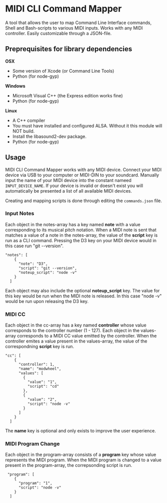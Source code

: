 # MIDI CLI Command Mapper
A tool that allows the user to map Command Line Interface commands, Shell and Bash-scripts to various MIDI inputs. Works with any MIDI controller. Easily customizable through a JSON-file.

## Preprequisites for library dependencies
**OSX**
- Some version of Xcode (or Command Line Tools)
- Python (for node-gyp)

**Windows**
- Microsoft Visual C++ (the Express edition works fine)
- Python (for node-gyp)

**Linux**
- A C++ compiler
- You must have installed and configured ALSA. Without it this module will NOT build.
- Install the libasound2-dev package.
- Python (for node-gyp)

## Usage
MIDI CLI Command Mapper works with any MIDI device. Connect your MIDI device via USB to your computer or MIDI-DIN to your soundcard.
Manually input the name of your MIDI device into the constant nameed `INPUT_DEVICE_NAME`. If your device is invalid or doesn't exist you will automatically be presented a list of all available MIDI devices.

Creating and mapping scripts is done through editing the `commands.json` file.

### Input Notes
Each object in the notes-array has a key named **note** with a value corresponding to its musical pitch notation. When a MIDI note is sent that matches a value of a note in the notes-array, the value of the **script** key is run as a CLI command. Pressing the D3 key on your MIDI device would in this case run "git --version".
```
"notes": [
    {
      "note": "D3",
      "script": "git --version",
      "noteup_script": "node -v"
    }
  ]
```
Each object may also include the optional **noteup_script** key. The value for this key would be run when the MIDI note is released. In this case "node -v" would be run upon releasing the D3 key.

### MIDI CC
Each object in the cc-array has a key named **controller** whose value corresponds to the controller number (1 - 127). Each object in the values-array corresponds to a MIDI CC value emitted by the controller. When the controller emites a value present in the values-array, the value of the correspondning **script** key is run.

```
"cc": [
    {
      "controller": 1,
      "name": "modwheel",
      "values": [
        {
          "value": "1",
          "script": "cd"
        },
        {
          "value": "2",
          "script": "node -v"
        }
      ]
    }
  ]
```
The **name** key is optional and only exists to improve the user experience.

### MIDI Program Change
Each object in the program-array consists of a **program** key whose value represents the MIDI program. When the MIDI program is changed to a value present in the program-array, the correpsonding script is run.

```
 "program": [
    {
      "program": "1",
      "script": "node -v"
    }
  ]
```
